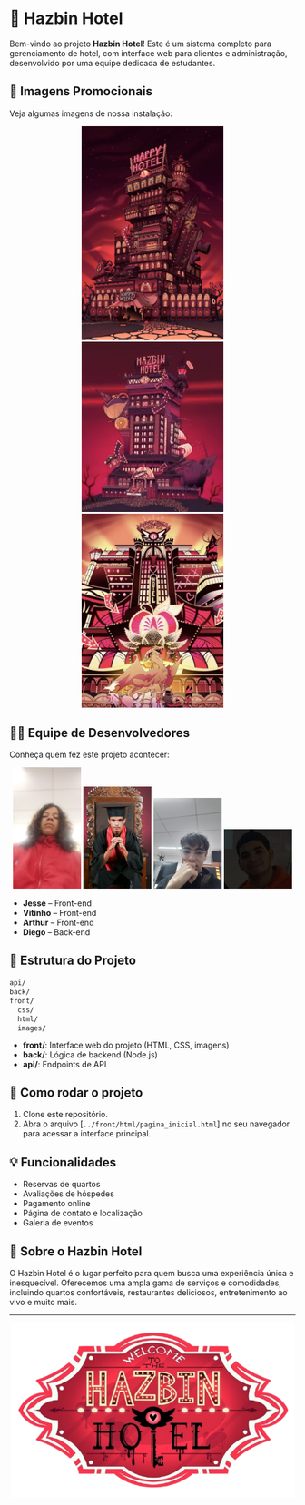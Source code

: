 # 🏨 Hazbin Hotel

Bem-vindo ao projeto **Hazbin Hotel**! Este é um sistema completo para gerenciamento de hotel, com interface web para clientes e administração, desenvolvido por uma equipe dedicada de estudantes.

## 📸 Imagens Promocionais

Veja algumas imagens de nossa instalação:

<p align="center">
  <img src="../front/images/hotel1.png" alt="Hotel 1" width="250"/>
  <br>
  <img src="../front/images/hotel2.png" alt="Hotel 2" width="250"/>
  <br>
  <img src="../front/images/hotel3.png" alt="Hotel 3" width="250"/>
</p>

## 👨‍💻 Equipe de Desenvolvedores

Conheça quem fez este projeto acontecer:

<p align="center">
  <img src="../front/images/jesse.jpg" alt="Jessé" width="120"/>
  <img src="../front/images/vitin.jpg" alt="Vitinho" width="120"/>
  <img src="../front/images/arthur.jpg" alt="Arthur" width="120"/>
  <img src="../front/images/maradona.jpg" alt="Diego" width="120"/>
</p>

- **Jessé** – Front-end
- **Vitinho** – Front-end
- **Arthur** – Front-end
- **Diego** – Back-end

## 📂 Estrutura do Projeto

```
api/
back/
front/
  css/
  html/
  images/
```

- **front/**: Interface web do projeto (HTML, CSS, imagens)
- **back/**: Lógica de backend (Node.js)
- **api/**: Endpoints de API

## 🚀 Como rodar o projeto

1. Clone este repositório.
2. Abra o arquivo [`../front/html/pagina_inicial.html`] no seu navegador para acessar a interface principal.

## 💡 Funcionalidades

- Reservas de quartos
- Avaliações de hóspedes
- Pagamento online
- Página de contato e localização
- Galeria de eventos

## 🏨 Sobre o Hazbin Hotel

O Hazbin Hotel é o lugar perfeito para quem busca uma experiência única e inesquecível. Oferecemos uma ampla gama de serviços e comodidades, incluindo quartos confortáveis, restaurantes deliciosos, entretenimento ao vivo e muito mais.

---

<p align="center">
  <img src="../front/images/hazbin.png" alt="Hazbin Hotel" width="500"/>
</p>